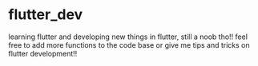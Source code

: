 # flutter_dev
learning flutter and developing new things in flutter, still a noob tho!!
feel free to add more functions to the code base or give me tips and tricks on flutter development!!

